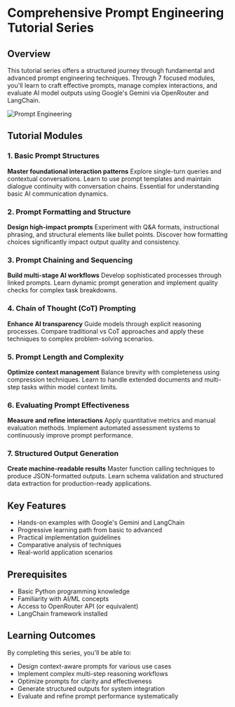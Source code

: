 # Comprehensive Prompt Engineering Tutorial Series

## Overview
This tutorial series offers a structured journey through fundamental and advanced prompt engineering techniques. Through 7 focused modules, you'll learn to craft effective prompts, manage complex interactions, and evaluate AI model outputs using Google's Gemini via OpenRouter and LangChain.

![Prompt Engineering](https://storage.googleapis.com/tqtensor-sharing/prompt_engineering.jpg)

## Tutorial Modules

### 1. Basic Prompt Structures
**Master foundational interaction patterns**
Explore single-turn queries and contextual conversations. Learn to use prompt templates and maintain dialogue continuity with conversation chains. Essential for understanding basic AI communication dynamics.

### 2. Prompt Formatting and Structure
**Design high-impact prompts**
Experiment with Q&A formats, instructional phrasing, and structural elements like bullet points. Discover how formatting choices significantly impact output quality and consistency.

### 3. Prompt Chaining and Sequencing
**Build multi-stage AI workflows**
Develop sophisticated processes through linked prompts. Learn dynamic prompt generation and implement quality checks for complex task breakdowns.

### 4. Chain of Thought (CoT) Prompting
**Enhance AI transparency**
Guide models through explicit reasoning processes. Compare traditional vs CoT approaches and apply these techniques to complex problem-solving scenarios.

### 5. Prompt Length and Complexity
**Optimize context management**
Balance brevity with completeness using compression techniques. Learn to handle extended documents and multi-step tasks within model context limits.

### 6. Evaluating Prompt Effectiveness
**Measure and refine interactions**
Apply quantitative metrics and manual evaluation methods. Implement automated assessment systems to continuously improve prompt performance.

### 7. Structured Output Generation
**Create machine-readable results**
Master function calling techniques to produce JSON-formatted outputs. Learn schema validation and structured data extraction for production-ready applications.

## Key Features
- Hands-on examples with Google's Gemini and LangChain
- Progressive learning path from basic to advanced
- Practical implementation guidelines
- Comparative analysis of techniques
- Real-world application scenarios

## Prerequisites
- Basic Python programming knowledge
- Familiarity with AI/ML concepts
- Access to OpenRouter API (or equivalent)
- LangChain framework installed

## Learning Outcomes
By completing this series, you'll be able to:
- Design context-aware prompts for various use cases
- Implement complex multi-step reasoning workflows
- Optimize prompts for clarity and effectiveness
- Generate structured outputs for system integration
- Evaluate and refine prompt performance systematically

